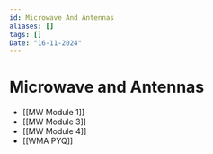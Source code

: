 ```yaml
---
id: Microwave And Antennas
aliases: []
tags: []
Date: "16-11-2024"
---
```


# Microwave and Antennas

- [[MW Module 1]]
- [[MW Module 3]]
- [[MW Module 4]]
- [[WMA PYQ]]
